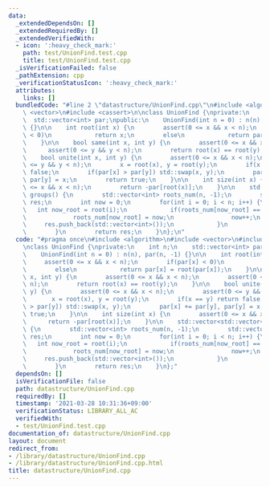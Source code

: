 ```yaml
---
data:
  _extendedDependsOn: []
  _extendedRequiredBy: []
  _extendedVerifiedWith:
  - icon: ':heavy_check_mark:'
    path: test/UnionFind.test.cpp
    title: test/UnionFind.test.cpp
  _isVerificationFailed: false
  _pathExtension: cpp
  _verificationStatusIcon: ':heavy_check_mark:'
  attributes:
    links: []
  bundledCode: "#line 2 \"datastructure/UnionFind.cpp\"\n#include <algorithm>\n#include\
    \ <vector>\n#include <cassert>\n\nclass UnionFind {\nprivate:\n    int n;\n  \
    \  std::vector<int> par;\npublic:\n    UnionFind(int n = 0) : n(n), par(n, -1)\
    \ {}\n\n    int root(int x) {\n        assert(0 <= x && x < n);\n        if(par[x]\
    \ < 0)\n            return x;\n        else\n            return par[x] = root(par[x]);\n\
    \    }\n\n    bool same(int x, int y) {\n        assert(0 <= x && x < n);\n  \
    \      assert(0 <= y && y < n);\n        return root(x) == root(y);\n    }\n\n\
    \    bool unite(int x, int y) {\n        assert(0 <= x && x < n);\n        assert(0\
    \ <= y && y < n);\n        x = root(x), y = root(y);\n        if(x == y) return\
    \ false;\n        if(par[x] > par[y]) std::swap(x, y);\n        par[x] += par[y],\
    \ par[y] = x;\n        return true;\n    }\n\n    int size(int x) {\n        assert(0\
    \ <= x && x < n);\n        return -par[root(x)];\n    }\n\n    std::vector<std::vector<int>>\
    \ groups() {\n        std::vector<int> roots_num(n, -1);\n        std::vector<std::vector<int>>\
    \ res;\n        int now = 0;\n        for(int i = 0; i < n; i++) {\n         \
    \   int now_root = root(i);\n            if(roots_num[now_root] == -1) {\n   \
    \             roots_num[now_root] = now;\n                now++;\n           \
    \     res.push_back(std::vector<int>());\n            }\n            res[roots_num[now_root]].push_back(i);\n\
    \        }\n        return res;\n    }\n};\n"
  code: "#pragma once\n#include <algorithm>\n#include <vector>\n#include <cassert>\n\
    \nclass UnionFind {\nprivate:\n    int n;\n    std::vector<int> par;\npublic:\n\
    \    UnionFind(int n = 0) : n(n), par(n, -1) {}\n\n    int root(int x) {\n   \
    \     assert(0 <= x && x < n);\n        if(par[x] < 0)\n            return x;\n\
    \        else\n            return par[x] = root(par[x]);\n    }\n\n    bool same(int\
    \ x, int y) {\n        assert(0 <= x && x < n);\n        assert(0 <= y && y <\
    \ n);\n        return root(x) == root(y);\n    }\n\n    bool unite(int x, int\
    \ y) {\n        assert(0 <= x && x < n);\n        assert(0 <= y && y < n);\n \
    \       x = root(x), y = root(y);\n        if(x == y) return false;\n        if(par[x]\
    \ > par[y]) std::swap(x, y);\n        par[x] += par[y], par[y] = x;\n        return\
    \ true;\n    }\n\n    int size(int x) {\n        assert(0 <= x && x < n);\n  \
    \      return -par[root(x)];\n    }\n\n    std::vector<std::vector<int>> groups()\
    \ {\n        std::vector<int> roots_num(n, -1);\n        std::vector<std::vector<int>>\
    \ res;\n        int now = 0;\n        for(int i = 0; i < n; i++) {\n         \
    \   int now_root = root(i);\n            if(roots_num[now_root] == -1) {\n   \
    \             roots_num[now_root] = now;\n                now++;\n           \
    \     res.push_back(std::vector<int>());\n            }\n            res[roots_num[now_root]].push_back(i);\n\
    \        }\n        return res;\n    }\n};"
  dependsOn: []
  isVerificationFile: false
  path: datastructure/UnionFind.cpp
  requiredBy: []
  timestamp: '2021-03-28 10:31:36+09:00'
  verificationStatus: LIBRARY_ALL_AC
  verifiedWith:
  - test/UnionFind.test.cpp
documentation_of: datastructure/UnionFind.cpp
layout: document
redirect_from:
- /library/datastructure/UnionFind.cpp
- /library/datastructure/UnionFind.cpp.html
title: datastructure/UnionFind.cpp
---
```

